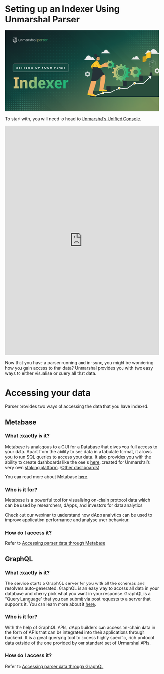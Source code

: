 # Setting up an Indexer Using Unmarshal Parser

![](../../images/parser/create-parser/create_parser_banner.png)

To start with, you will need to head to [Unmarshal’s Unified Console](https://console.unmarshal.io/).

<iframe src="https://app.tango.us/app/embed/680cdee9-24b7-4f98-8deb-50cc341d010f?iframe" sandbox="allow-scripts allow-top-navigation-by-user-activation allow-popups allow-same-origin" security="restricted" title="Tango Workflow" width="100%" height="750px" referrerpolicy="strict-origin-when-cross-origin" frameborder="0" webkitallowfullscreen="webkitallowfullscreen" mozallowfullscreen="mozallowfullscreen" allowfullscreen="allowfullscreen"></iframe>

Now that you have a parser running and in-sync, you might be wondering how you gain access to that data? Unmarshal provides you with two easy ways to either visualise or query all that data.

# Accessing your data

Parser provides two ways of accessing the data that you have indexed.

## Metabase

### What exactly is it?

Metabase is analogous to a GUI for a Database that gives you full access to your data. Apart from the ability to see data in a tabulate format, it allows you to run SQL queries to access your data. It also provides you with the ability to create dashboards like the one's [here](https://stake.unmarshal.io/analytics/493a7f3a-c151-47db-92ca-4fbe8dd7e4e5), created for Unmarshal’s very own [staking platform](https://stake.unmarshal.io/). ([Other dashboards](https://analytics.unmarshal.io/))

You can read more about Metabase [here](https://www.metabase.com/learn/getting-started/getting-started.html).

### Who is it for?

Metabase is a powerful tool for visualising on-chain protocol data which can be used by researchers, dApps, and investors for data analytics.

Check out our [webinar](https://www.youtube.com/watch?v=owtdrGFtj5c&t=3s) to understand how dApp analytics can be used to improve application performance and analyse user behaviour.

### How do I access it?

Refer to [Accessing parser data through Metabase](/docs/parser/metabase/)

## GraphQL

### What exactly is it?

The service starts a GraphQL server for you with all the schemas and resolvers auto-generated. GraphQL is an easy way to access all data in your database and cherry pick what you want in your response. GraphQL is a “Query Language” that you can submit via post requests to a server that supports it. You can learn more about it [here](https://graphql.org/learn/queries/).

### Who is it for?

With the help of GraphQL APIs, dApp builders can access on-chain data in the form of APIs that can be integrated into their applications through backend. It is a great querying tool to access highly specific, rich protocol data outside of the one provided by our standard set of Unmarshal APIs.

### How do I access it?

Refer to [Accessing parser data through GraphQL](/docs/parser/graphql/)
